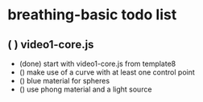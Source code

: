 # breathing-basic todo list

## (  ) video1-core.js
* (done) start with video1-core.js from template8
* () make use of a curve with at least one control point
* () blue material for spheres
* () use phong material and a light source
